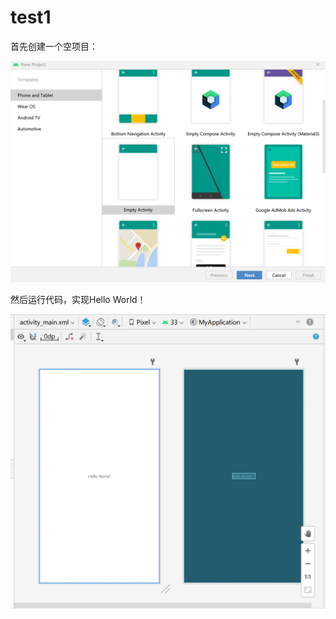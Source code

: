 # test1

首先创建一个空项目：

![image](https://github.com/choujvzi/test1/blob/master/screenshots/%E5%B1%8F%E5%B9%95%E6%88%AA%E5%9B%BE%202022-10-14%20164217.png)

然后运行代码，实现Hello World！

![image](https://github.com/choujvzi/test1/blob/master/screenshots/%E5%B1%8F%E5%B9%95%E6%88%AA%E5%9B%BE%202022-10-14%20164330.png)
